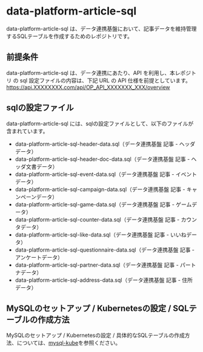 # data-platform-article-sql 

data-platform-article-sql は、データ連携基盤において、記事データを維持管理するSQLテーブルを作成するためのレポジトリです。  

## 前提条件  
data-platform-article-sql は、データ連携にあたり、API を利用し、本レポジトリ の sql 設定ファイルの内容は、下記 URL の API 仕様を前提としています。  
https://api.XXXXXXXX.com/api/OP_API_XXXXXXX_XXX/overview   

## sqlの設定ファイル

data-platform-article-sql には、sqlの設定ファイルとして、以下のファイルが含まれています。    

* data-platform-article-sql-header-data.sql（データ連携基盤 記事 - ヘッダデータ）
* data-platform-article-sql-header-doc-data.sql（データ連携基盤 記事 - ヘッダ文書データ）
* data-platform-article-sql-event-data.sql（データ連携基盤 記事 - イベントデータ）
* data-platform-article-sql-campaign-data.sql（データ連携基盤 記事 - キャンペーンデータ）
* data-platform-article-sql-game-data.sql（データ連携基盤 記事 - ゲームデータ）
* data-platform-article-sql-counter-data.sql（データ連携基盤 記事 - カウンタデータ）
* data-platform-article-sql-like-data.sql（データ連携基盤 記事 - いいねデータ）
* data-platform-article-sql-questionnaire-data.sql（データ連携基盤 記事 - アンケートデータ）
* data-platform-article-sql-partner-data.sql（データ連携基盤 記事 - パートナデータ）
* data-platform-article-sql-address-data.sql（データ連携基盤 記事 - 住所データ）

## MySQLのセットアップ / Kubernetesの設定 / SQLテーブルの作成方法
MySQLのセットアップ / Kubernetesの設定 / 具体的なSQLテーブルの作成方法、については、[mysql-kube](https://github.com/latonaio/mysql-kube)を参照ください。  
